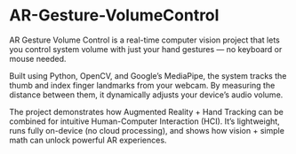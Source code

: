 # AR-Gesture-VolumeControl
AR Gesture Volume Control is a real-time computer vision project that lets you control system volume with just your hand gestures — no keyboard or mouse needed.

Built using Python, OpenCV, and Google’s MediaPipe, the system tracks the thumb and index finger landmarks from your webcam. By measuring the distance between them, it dynamically adjusts your device’s audio volume.

The project demonstrates how Augmented Reality + Hand Tracking can be combined for intuitive Human-Computer Interaction (HCI). It’s lightweight, runs fully on-device (no cloud processing), and shows how vision + simple math can unlock powerful AR experiences.
